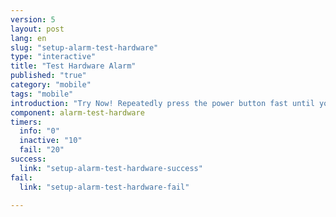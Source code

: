 ```yaml
---
version: 5
layout: post
lang: en
slug: "setup-alarm-test-hardware"
type: "interactive"
title: "Test Hardware Alarm"
published: "true"
category: "mobile"
tags: "mobile"
introduction: "Try Now! Repeatedly press the power button fast until you feel a vibration."
component: alarm-test-hardware
timers:
  info: "0"
  inactive: "10"
  fail: "20"
success: 
  link: "setup-alarm-test-hardware-success"
fail: 
  link: "setup-alarm-test-hardware-fail"
  
---
```

